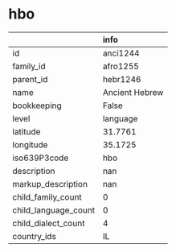 # hbo
|                      | info           |
|:---------------------|:---------------|
| id                   | anci1244       |
| family_id            | afro1255       |
| parent_id            | hebr1246       |
| name                 | Ancient Hebrew |
| bookkeeping          | False          |
| level                | language       |
| latitude             | 31.7761        |
| longitude            | 35.1725        |
| iso639P3code         | hbo            |
| description          | nan            |
| markup_description   | nan            |
| child_family_count   | 0              |
| child_language_count | 0              |
| child_dialect_count  | 4              |
| country_ids          | IL             |